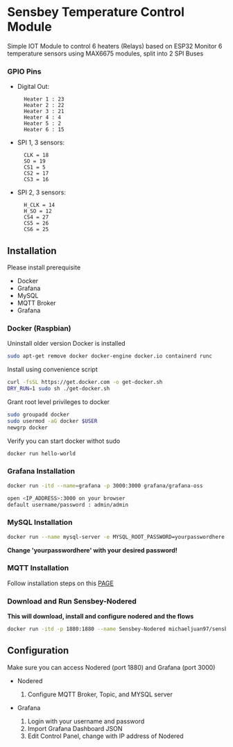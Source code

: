 # Sensbey Temperature Control Module

Simple IOT Module to control 6 heaters (Relays) based on ESP32
Monitor 6 temperature sensors using MAX6675 modules, split into 2 SPI Buses

### GPIO Pins
- Digital Out: 

        Heater 1 : 23
        Heater 2 : 22
        Heater 3 : 21
        Heater 4 : 4 
        Heater 5 : 2
        Heater 6 : 15
- SPI 1, 3 sensors:

        CLK = 18
        SO = 19
        CS1 = 5
        CS2 = 17
        CS3 = 16
- SPI 2, 3 sensors:

        H_CLK = 14
        H_SO = 12
        CS4 = 27
        CS5 = 26
        CS6 = 25
        
## Installation

Please install prerequisite 
- Docker
- Grafana
- MySQL
- MQTT Broker
- Grafana

### Docker (Raspbian)
Uninstall older version Docker is installed
```sh
sudo apt-get remove docker docker-engine docker.io containerd runc
```
Install using convenience script
```sh
curl -fsSL https://get.docker.com -o get-docker.sh
DRY_RUN=1 sudo sh ./get-docker.sh
```
Grant root level privileges to docker
```sh
sudo groupadd docker
sudo usermod -aG docker $USER
newgrp docker
```
Verify you can start docker withot sudo
```sh
docker run hello-world
```
### Grafana Installation
```sh
docker run -itd --name=grafana -p 3000:3000 grafana/grafana-oss
```

```sh
open <IP_ADDRESS>:3000 on your browser
default username/password : admin/admin
```

### MySQL Installation
```sh
docker run --name mysql-server -e MYSQL_ROOT_PASSWORD=yourpasswordhere mysql
```
**Change 'yourpasswordhere' with your desired password!**
### MQTT Installation
Follow installation steps on this [PAGE]

[PAGE]: <https://randomnerdtutorials.com/how-to-install-mosquitto-broker-on-raspberry-pi/>

### Download and Run Sensbey-Nodered
**This will download, install and configure nodered and the flows**
```sh
docker run -itd -p 1880:1880 --name Sensbey-Nodered michaeljuan97/sensbey_temp-monitoring
```

## Configuration
Make sure you can access Nodered (port 1880) and Grafana (port 3000)
- Nodered
    1.  Configure MQTT Broker, Topic, and MYSQL server

- Grafana
    1. Login with your username and password
    2. Import Grafana Dashboard JSON
    3. Edit Control Panel, change with IP address of Nodered
